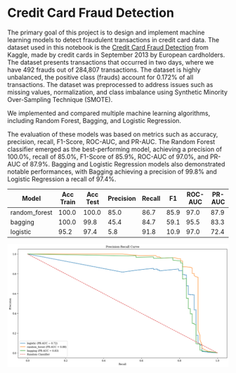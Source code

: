 # Credit Card Fraud Detection



The primary goal of this project is to design and implement machine learning models to detect fraudulent transactions in credit card data. The dataset used in this notebook is the [Credit Card Fraud Detection]((https://www.kaggle.com/datasets/mlg-ulb/creditcardfraud)) from Kaggle, made by credit cards in September 2013 by European cardholders. The dataset presents transactions that occurred in two days, where we have 492 frauds out of 284,807 transactions. The dataset is highly unbalanced, the positive class (frauds) account for 0.172% of all transactions. The dataset was preprocessed to address issues such as missing values, normalization, and class imbalance using Synthetic Minority Over-Sampling Technique (SMOTE). 

We implemented and compared multiple machine learning algorithms, including Random Forest, Bagging, and Logistic Regression.

<p>The evaluation of these models was based on metrics such as accuracy, precision, recall, F1-Score, ROC-AUC, and PR-AUC. The Random Forest classifier emerged as the best-performing model, achieving a precision of 100.0%, recall of 85.0%, F1-Score of 85.9%, ROC-AUC of 97.0%, and PR-AUC of 87.9%. Bagging and Logistic Regression models also demonstrated notable performances, with Bagging achieving a precision of 99.8% and Logistic Regression a recall of 97.4%.</p>

| Model           | Acc Train | Acc Test | Precision | Recall | F1   | ROC-AUC | PR-AUC |
|-----------------|-----------|----------|-----------|--------|------|---------|--------|
| random_forest   | 100.0     | 100.0    | 85.0      | 86.7   | 85.9 | 97.0    | 87.9   |
| bagging         | 100.0     | 99.8     | 45.4      | 84.7   | 59.1 | 95.5    | 83.3   |
| logistic        | 95.2      | 97.4     | 5.8       | 91.8   | 10.9 | 97.0    | 72.4   |


![](prauc.png)



